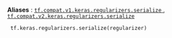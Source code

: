 **Aliases** : [ `tf.compat.v1.keras.regularizers.serialize` ](/api_docs/python/tf/keras/regularizers/serialize), [ `tf.compat.v2.keras.regularizers.serialize` ](/api_docs/python/tf/keras/regularizers/serialize)

```
 tf.keras.regularizers.serialize(regularizer)
 
```

